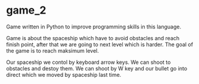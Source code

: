 # game_2

Game written in Python to improve programming skills in this language. 

Game is about the spaceship which have to avoid obstacles and reach finish point, after that we are going to next level which is harder. The goal of the game is to reach maksimum level.

Our spaceship we contol by keyboard arrow keys. We can shoot to obstacles and destoy them. We can shoot by W key and our bullet go into direct which we moved by spaceship last time.
